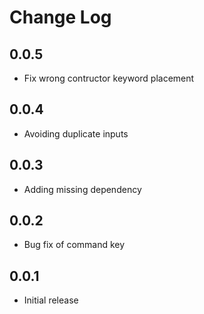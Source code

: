 # Change Log

## 0.0.5

- Fix wrong contructor keyword placement

## 0.0.4

- Avoiding duplicate inputs

## 0.0.3

- Adding missing dependency

## 0.0.2

- Bug fix of command key

## 0.0.1

- Initial release